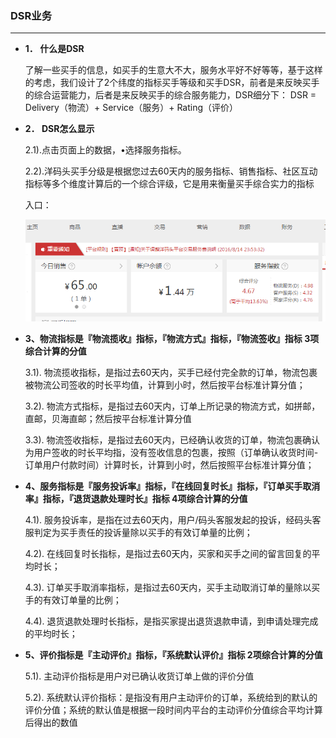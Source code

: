 ### DSR业务

---

* **1． 什么是DSR**

  了解一些买手的信息，如买手的生意大不大，服务水平好不好等等，基于这样的考虑，我们设计了2个纬度的指标买手等级和买手DSR，前者是来反映买手的综合运营能力，后者是来反映买手的综合服务能力，DSR细分下： DSR = Delivery（物流）+ Service（服务）+ Rating（评价）

* **2． DSR怎么显示**

  2.1\).点击页面上的数据，•选择服务指标。

  2.2\).洋码头买手分级是根据您过去60天内的服务指标、销售指标、社区互动指标等多个维度计算后的一个综合评级，它是用来衡量买手综合实力的指标

  入口：

  ![](/seller-platform/images/DSR_1.png)

* **3、物流指标是『物流揽收』指标，『物流方式』指标，『物流签收』指标 3项综合计算的分值**

  3.1\). 物流揽收指标，是指过去60天内，买手已经付完全款的订单，物流包裹被物流公司签收的时长平均值，计算到小时，然后按平台标准计算分值；

  3.2\). 物流方式指标，是指过去60天内，订单上所记录的物流方式，如拼邮，直邮，贝海直邮；然后按平台标准计算分值

  3.3\). 物流签收指标，是指过去60天内，已经确认收货的订单，物流包裹确认为用户签收的时长平均指，没有签收信息的包裹，按照（订单确认收货时间-订单用户付款时间）计算时长，计算到小时，然后按照平台标准计算分值；

* **4、服务指标是『服务投诉率』指标，『在线回复时长』指标，『订单买手取消率』指标，『退货退款处理时长』指标 4项综合计算的分值**

  4.1\). 服务投诉率，是指在过去60天内，用户/码头客服发起的投诉，经码头客服判定为买手责任的投诉量除以买手的有效订单量的比例；

  4.2\). 在线回复时长指标，是指过去60天内，买家和买手之间的留言回复的平均时长；

  4.3\). 订单买手取消率指标，是指过去60天内，买手主动取消订单的量除以买手的有效订单量的比例；

  4.4\). 退货退款处理时长指标，是指买家提出退货退款申请，到申请处理完成的平均时长；

* **5、评价指标是『主动评价』指标，『系统默认评价』指标 2项综合计算的分值**

  5.1\). 主动评价指标是用户对已确认收货订单上做的评价分值

  5.2\). 系统默认评价指标：是指没有用户主动评价的订单，系统给到的默认的评价分值；系统的默认值是根据一段时间内平台的主动评价分值综合平均计算后得出的数值



